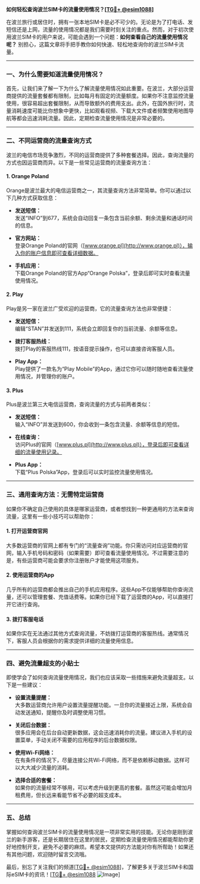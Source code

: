 **如何轻松查询波兰SIM卡的流量使用情况？[[TG💪+ @esim1088](https://t.me/s/esim1088)]**

在波兰旅行或居住时，拥有一张本地SIM卡是必不可少的。无论是为了打电话、发短信还是上网，流量的使用情况都是我们需要时刻关注的重点。然而，对于初次使用波兰SIM卡的用户来说，可能会遇到一个问题：**如何查看自己的流量使用情况呢？** 别担心，这篇文章将手把手教你如何快速、轻松地查询你的波兰SIM卡流量。

---

### **一、为什么需要知道流量使用情况？**

首先，让我们来了解一下为什么了解流量使用情况如此重要。在波兰，大部分运营商提供的流量套餐都有限制，比如每月有固定的流量额度。如果你不注意监控流量使用，很容易超出套餐限制，从而导致额外的费用支出。此外，在国外旅行时，流量消耗速度可能比你想象中更快，比如观看视频、下载大文件或者频繁使用地图导航等都会迅速消耗流量。因此，定期检查流量使用情况是非常必要的。

---

### **二、不同运营商的流量查询方式**

波兰的电信市场竞争激烈，不同的运营商提供了多种套餐选择。因此，查询流量的方式也因运营商而异。以下是一些常见运营商的流量查询方法：

#### **1. Orange Poland**
Orange是波兰最大的电信运营商之一，其流量查询方法非常简单。你可以通过以下几种方式获取信息：

- **发送短信：**  
  发送“INFO”到677，系统会自动回复一条包含当前余额、剩余流量和通话时间的信息。
  
- **官方网站：**  
  登录Orange Poland的官网（[www.orange.pl](http://www.orange.pl)），输入你的账户信息即可查看详细数据。

- **手机应用：**  
  下载Orange Poland的官方App“Orange Polska”，登录后即可实时查看流量使用情况。

#### **2. Play**
Play是另一家在波兰广受欢迎的运营商，它的流量查询方法也非常便捷：

- **发送短信：**  
  编辑“STAN”并发送到111，系统会立即回复你的当前流量、余额等信息。

- **拨打客服热线：**  
  拨打Play的客服热线111，按语音提示操作，也可以直接咨询客服人员。

- **Play App：**  
  Play提供了一款名为“Play Mobile”的App，通过它你可以随时随地查看流量使用情况，并管理你的账户。

#### **3. Plus**
Plus是波兰第三大电信运营商，查询流量的方式与前两者类似：

- **发送短信：**  
  输入“INFO”并发送到600，你会收到一条包含流量、余额等信息的短信。

- **在线查询：**  
  访问Plus的官网（[www.plus.pl](http://www.plus.pl)），登录后即可查看详细的流量使用记录。

- **Plus App：**  
  下载“Plus Polska”App，登录后可以实时监控流量使用情况。

---

### **三、通用查询方法：无需特定运营商**

如果你不确定自己使用的具体是哪家运营商，或者想找到一种更通用的方法来查询流量，这里有一些小技巧可以帮助你：

#### **1. 打开运营商官网**
大多数运营商的官网上都有专门的“流量查询”功能。你只需访问对应运营商的官网，输入手机号码和密码（如果需要）即可查看流量使用情况。不过需要注意的是，有些运营商可能会要求你注册账户才能使用这项服务。

#### **2. 使用运营商的App**
几乎所有的运营商都会推出自己的手机应用程序。这些App不仅能够帮助你查询流量，还可以管理套餐、充值话费等。如果你已经下载了运营商的App，可以直接打开它进行查询。

#### **3. 拨打客服电话**
如果你实在无法通过其他方式查询流量，不妨拨打运营商的客服热线。通常情况下，客服人员会根据你的需求提供详细的流量使用信息。

---

### **四、避免流量超支的小贴士**

即使学会了如何查询流量使用情况，我们也应该采取一些措施来避免流量超支。以下是一些建议：

- **设置流量提醒：**  
  大多数运营商允许用户设置流量提醒功能。一旦你的流量接近上限，系统会自动发送通知，提醒你及时调整使用习惯。

- **关闭后台数据：**  
  很多应用会在后台自动更新数据，这会迅速消耗你的流量。建议进入手机的设置菜单，手动关闭不需要的应用程序的后台数据权限。

- **使用Wi-Fi网络：**  
  在有条件的情况下，尽量连接公共Wi-Fi网络，而不是依赖移动数据。这样可以大大减少流量的消耗。

- **选择合适的套餐：**  
  如果你的流量经常不够用，可以考虑升级到更高的套餐。虽然这可能会增加月租费用，但长远来看能节省不必要的超支成本。

---

### **五、总结**

掌握如何查询波兰SIM卡的流量使用情况是一项非常实用的技能。无论你是刚到波兰的新手游客，还是长期居住在这里的居民，定期检查流量使用情况都能帮助你更好地控制开支，避免不必要的麻烦。希望本文提供的方法能对你有所帮助！如果还有其他问题，欢迎随时留言交流哦。

最后，别忘了关注我们的频道[[TG💪+ @esim1088](https://t.me/s/esim1088)]，了解更多关于波兰SIM卡和国际eSIM卡的资讯！[[TG💪+ @esim1088](https://t.me/s/esim1088) ![Image](https://i.postimg.cc/4NQfJmqS/Snipaste-2025-05-13-00-14-12.png)]